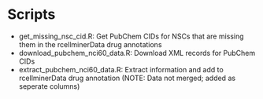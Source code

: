 # Scripts 

* get_missing_nsc_cid.R: Get PubChem CIDs for NSCs that are missing them in the rcellminerData drug annotations
* download_pubchem_nci60_data.R: Download XML records for PubChem CIDs
* extract_pubchem_nci60_data.R: Extract information and add to rcellminerData drug annotation (NOTE: Data not merged; added as seperate columns)
